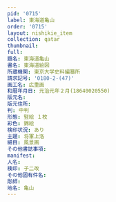 ```yaml
---
pid: '0715'
label: 東海道亀山
order: '0715'
layout: nishikie_item
collection: qatar
thumbnail: 
full: 
題名: 東海道亀山
書名: 東海道絵図
所蔵機関: 東京大学史料編纂所
請求記号: '0180-2-(47)'
画工名: 広重画
和暦年月日: 元治元年２月(18640020550)
版元名: 
版元住所: 
判: 中判
形態: 竪絵 １枚
彩色: 錦絵
検印状況: あり
主題: 将軍上洛
細目: 風景画
その他書誌事項: 
manifest: 
人名: 
検印: 子二改
その他固有件名: 
彫師: 
地名: 亀山
---
```


